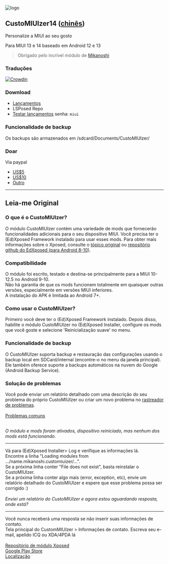 ![logo](https://code.highspec.ru/customiuizer_promo.png)

## CustoMIUIzer14 ([chinês](./README_zh.md))
Personalize a MIUI ao seu gosto

Para MIUI 13 e 14 baseado em Android 12 e 13

> Obrigado pelo incrível módulo de [Mikanoshi](https://code.highspec.ru/Mikanoshi/CustoMIUIzer)

### Traduções
[![Crowdin](https://badges.crowdin.net/customiuizer14/localized.svg)](https://crowdin.com/project/customiuizer14)

### Download
* [Lançamentos](https://github.com/MonwF/customiuizer/releases)
* LSPosed Repo
* [Testar lançamentos](https://tpsx.lanzouv.com/b021ly4gj) senha: `miui`

### Funcionalidade de backup
Os backups são armazenados em /sdcard/Documents/CustoMIUIzer/

### Doar
Via paypal
* [US$5](https://paypal.me/tpsxj/5)
* [US$10](https://paypal.me/tpsxj/10)
* [Outro](https://paypal.me/tpsxj)

------

## Leia-me Original

### O que é o CustoMIUIzer? ###
O módulo CustoMIUIzer contém uma variedade de mods que fornecerão funcionalidades adicionais para o seu dispositivo MIUI. Você precisa ter o (Ed)Xposed Framework instalado para usar esses mods. Para obter mais informações sobre o Xposed, consulte o <a href="http://forum.xda-developers.com/xposed/xposed-installer-versions-changelog-t2714053" target="_blank">tópico original</a> ou <a href="https://github.com/ElderDrivers/EdXposed" target="_blank">repositório github do EdXposed (para Android 8-10)</a>.

### Compatibilidade ###
O módulo foi escrito, testado e destina-se principalmente para a MIUI 10-12.5 no Android 9-10.<br>
Não há garantia de que os mods funcionem totalmente em quaisquer outras versões, especialmente em versões MIUI inferiores.<br>
A instalação do APK é limitada ao Android 7+.

### Como usar o CustoMIUIzer? ###
Primeiro você deve ter o (Ed)Xposed Framework instalado. Depois disso, habilite o módulo CustoMIUIzer no (Ed)Xposed Installer, configure os mods que você goste e selecione 'Reinicialização suave' no menu.

### Funcionalidade de backup ###
O CustoMIUIzer suporta backup e restauração das configurações usando o backup local em SDCard/internal (encontre-o no menu da janela principal).<br>
Ele também oferece suporte a backups automáticos na nuvem do Google (Android Backup Service).

### Solução de problemas ###
Você pode enviar um relatório detalhado com uma descrição do seu problema do próprio CustoMIUIzer ou criar um novo problema no <a href="https://code.highspec.ru/Mikanoshi/CustoMIUIzer/issues">rastreador de problemas</a>.
<br><br>
<u>Problemas comuns</u><br><br>

<i>O módulo e mods foram ativados, dispositivo reiniciado, mas nenhum dos mods está funcionando.</i>
<hr>
Vá para (Ed)Xposed Installer> Log e verifique as informações lá.<br>
Encontre a linha "Loading modules from .../name.mikanoshi.customiuizer/...".<br>
Se a próxima linha conter "File does not exist", basta reinstalar o CustoMIUIzer.<br>
Se a próxima linha conter algo mais (error, exception, etc), envie um relatório detalhado do CustoMIUIzer e espere que esse problema possa ser corrigido :)
<br><br>
<i>Enviei um relatório do CustoMIUIzer e agora estou aguardando resposta, onde está?</i>
<hr>
Você nunca receberá uma resposta se não inserir suas informações de contato.<br>
Tela principal do CustomMIUIzer > Informações de contato. Escreva seu e-mail, apelido ICQ ou XDA/4PDA lá<br>
<br>
<a href="https://repo.xposed.info/module/name.mikanoshi.customiuizer" target="_blank">Repositório de módulo Xposed</a><br>
<a href="https://play.google.com/store/apps/details?id=name.mikanoshi.customiuizer" target="_blank">Google Play Store</a><br>
<a href="https://customiuizer.oneskyapp.com/admin/project/dashboard/project/335607" target="_blank">Localização</a>